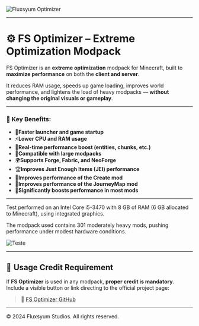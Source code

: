 ![Fluxsyum Optimizer](https://media.discordapp.net/attachments/1284858767925710910/1388933685914632333/20250629_142624.png?ex=6862c8cb\&is=6861774b\&hm=310197f2b7c7d65ddbd097c4a47faa719578a3659c40a0d0af38f60310e52aaa&=\&format=webp\&quality=lossless\&width=1232\&height=367)

---

# ⚙️ FS Optimizer – Extreme Optimization Modpack

FS Optimizer is an **extreme optimization** modpack for Minecraft, built to **maximize performance** on both the **client and server**.

It reduces RAM usage, speeds up game loading, improves world performance, and lightens the load of heavy modpacks — **without changing the original visuals or gameplay**.

---

### 🔧 Key Benefits:
- 🚀**Faster launcher and game startup**
- ⚡**Lower CPU and RAM usage**
- 🛫**Real-time performance boost (entities, chunks, etc.)**
- 🚛**Compatible with large modpacks**
- 🌍**Supports Forge, Fabric, and NeoForge**
- 🏆**Improves Just Enough Items (JEI) performance**
- 🧱**Improves performance of the Create mod**
- 🌄**Improves performance of the JourneyMap mod**
- 🥇**Significantly boosts performance in most mods**

---

Test performed on an Intel Core i5-3470 with 8 GB of RAM (6 GB allocated to Minecraft), using integrated graphics.

The modpack used contains 301 moderately heavy mods, pushing performance under modest hardware conditions.

![Teste](https://media.discordapp.net/attachments/1390343607445229590/1394676482152075326/2025-07-14_10.46.48.png?ex=6877ad31&is=68765bb1&hm=81c135eaf854ed91e0abcc62cacb85b7be2fc78f185f49ab692e1cde069fa650&=&width=1232&height=693)

---

## 🚨 Usage Credit Requirement

If **FS Optimizer** is used in any modpack, **proper credit is mandatory**.
Include a visible button or link directing to the official project page:

> 🔗 [FS Optimizer GitHub](https://github.com/FluxsyumStudios/FS-Optimizer)

---

© 2024 Fluxsyum Studios. All rights reserved.
